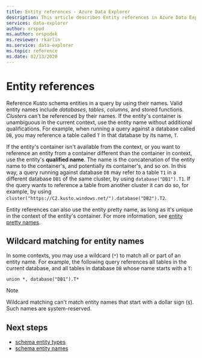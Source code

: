 ```yaml
---
title: Entity references - Azure Data Explorer
description: This article describes Entity references in Azure Data Explorer.
services: data-explorer
author: orspod
ms.author: orspodek
ms.reviewer: rkarlin
ms.service: data-explorer
ms.topic: reference
ms.date: 02/13/2020
---
```

# Entity references

Reference Kusto schema entities in a query by using their names. Valid entity names include *databases*, *tables*, *columns*, and stored functions. *Clusters* can't be referenced by their names.
If the entity's container is unambiguous in the current context, use the entity name without additional qualifications. For example, when running a query against a
database called `DB`, you may reference a table called `T` in that database by its name, `T`.

If the entity's container isn't available from the context, or you want to reference an entity from a container different than the container in context, use the entity's **qualified name**.
The name is the concatenation of the entity name to the container's, and potentially its container's, and so on. In this way, a query running against database `DB` may refer to a table `T1` in a different database `DB1` of the same cluster, by using `database("DB1").T1`. If the query wants to reference a table from another cluster it can do so, for example, by using `cluster("https://C2.kusto.windows.net/").database("DB2").T2`.

Entity references can also use the entity pretty name, as long as it's unique
in the context of the entity's container. For more information, see [entity pretty names](./entity-names.md#entity-pretty-names).

## Wildcard matching for entity names

In some contexts, you may use a wildcard (`*`) to match all or part of an entity
name. For example, the following query references all tables in the current database,
and all tables in database `DB` whose name starts with a `T`:

```kusto
union *, database("DB1").T*
```

> [!NOTE]
> Wildcard matching can't match entity names that start with a dollar sign (`$`).
Such names are system-reserved.

## Next steps

* [schema entity types](https://docs.microsoft.com/azure/data-explorer/kusto/query/schema-entities/)
* [schema entity names](https://docs.microsoft.com/azure/data-explorer/kusto/query/schema-entities/entity-names)
